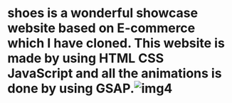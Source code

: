 # shoes is a wonderful showcase website based on E-commerce which I have cloned. This website is made by using HTML CSS JavaScript and all the animations is done by using GSAP.![img4](https://user-images.githubusercontent.com/109471788/210162315-a60e47c8-9041-48d7-a5b6-a92084b8ea28.jpg)
